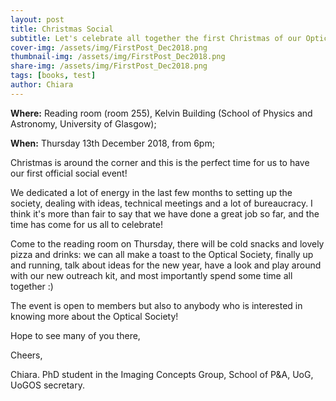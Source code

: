 ```yaml
---
layout: post
title: Christmas Social
subtitle: Let's celebrate all together the first Christmas of our Optical Society
cover-img: /assets/img/FirstPost_Dec2018.png
thumbnail-img: /assets/img/FirstPost_Dec2018.png
share-img: /assets/img/FirstPost_Dec2018.png
tags: [books, test]
author: Chiara
---
```


**Where:** Reading room (room 255), Kelvin Building (School of Physics and Astronomy, University of Glasgow);

**When:** Thursday 13th December 2018, from 6pm;


Christmas is around the corner and this is the perfect time for us to have our first official social event!

We dedicated a lot of energy in the last few months to setting up the society,  dealing with  ideas, technical meetings and a lot of bureaucracy. I think it's more than fair to say that we have done a great job so far, and the time has come for us all to celebrate!

Come to the reading room on Thursday, there will be cold snacks and lovely pizza and drinks:
we can all make a toast to the Optical Society, finally up and running, talk about ideas for the new year, have a look and play around with our new outreach kit, and most importantly spend some time all together :)

The event is open to members but also to anybody who is interested in knowing more about the Optical Society!

Hope to see many of you there,

Cheers,

Chiara.
PhD student in the Imaging Concepts Group, School of P&A, UoG,
UoGOS secretary.
